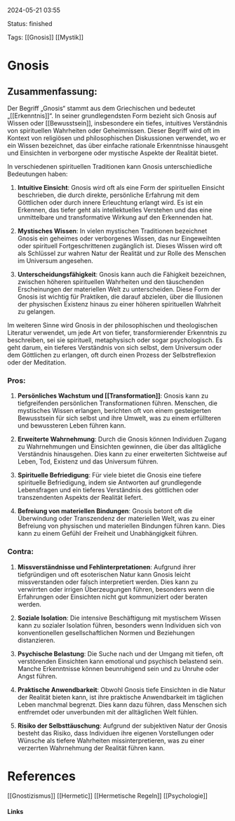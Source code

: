 2024-05-21 03:55

Status: finished

Tags: [[Gnosis]] [[Mystik]]

# Gnosis

## Zusammenfassung:
Der Begriff „Gnosis“ stammt aus dem Griechischen und bedeutet „[[Erkenntnis]]“. In seiner grundlegendsten Form bezieht sich Gnosis auf Wissen oder [[Bewusstsein]], insbesondere ein tiefes, intuitives Verständnis von spirituellen Wahrheiten oder Geheimnissen. Dieser Begriff wird oft im Kontext von religiösen und philosophischen Diskussionen verwendet, wo er ein Wissen bezeichnet, das über einfache rationale Erkenntnisse hinausgeht und Einsichten in verborgene oder mystische Aspekte der Realität bietet.

In verschiedenen spirituellen Traditionen kann Gnosis unterschiedliche Bedeutungen haben:

1. **Intuitive Einsicht**: Gnosis wird oft als eine Form der spirituellen Einsicht beschrieben, die durch direkte, persönliche Erfahrung mit dem Göttlichen oder durch innere Erleuchtung erlangt wird. Es ist ein Erkennen, das tiefer geht als intellektuelles Verstehen und das eine unmittelbare und transformative Wirkung auf den Erkennenden hat.
    
2. **Mystisches Wissen**: In vielen mystischen Traditionen bezeichnet Gnosis ein geheimes oder verborgenes Wissen, das nur Eingeweihten oder spirituell Fortgeschrittenen zugänglich ist. Dieses Wissen wird oft als Schlüssel zur wahren Natur der Realität und zur Rolle des Menschen im Universum angesehen.
    
3. **Unterscheidungsfähigkeit**: Gnosis kann auch die Fähigkeit bezeichnen, zwischen höheren spirituellen Wahrheiten und den täuschenden Erscheinungen der materiellen Welt zu unterscheiden. Diese Form der Gnosis ist wichtig für Praktiken, die darauf abzielen, über die Illusionen der physischen Existenz hinaus zu einer höheren spirituellen Wahrheit zu gelangen.
    

Im weiteren Sinne wird Gnosis in der philosophischen und theologischen Literatur verwendet, um jede Art von tiefer, transformierender Erkenntnis zu beschreiben, sei sie spirituell, metaphysisch oder sogar psychologisch. Es geht darum, ein tieferes Verständnis von sich selbst, dem Universum oder dem Göttlichen zu erlangen, oft durch einen Prozess der Selbstreflexion oder der Meditation.

### Pros:
1. **Persönliches Wachstum und [[Transformation]]**: Gnosis kann zu tiefgreifenden persönlichen Transformationen führen. Menschen, die mystisches Wissen erlangen, berichten oft von einem gesteigerten Bewusstsein für sich selbst und ihre Umwelt, was zu einem erfüllteren und bewussteren Leben führen kann.
    
2. **Erweiterte Wahrnehmung**: Durch die Gnosis können Individuen Zugang zu Wahrnehmungen und Einsichten gewinnen, die über das alltägliche Verständnis hinausgehen. Dies kann zu einer erweiterten Sichtweise auf Leben, Tod, Existenz und das Universum führen.
    
3. **Spirituelle Befriedigung**: Für viele bietet die Gnosis eine tiefere spirituelle Befriedigung, indem sie Antworten auf grundlegende Lebensfragen und ein tieferes Verständnis des göttlichen oder transzendenten Aspekts der Realität liefert.
    
4. **Befreiung von materiellen Bindungen**: Gnosis betont oft die Überwindung oder Transzendenz der materiellen Welt, was zu einer Befreiung von physischen und materiellen Bindungen führen kann. Dies kann zu einem Gefühl der Freiheit und Unabhängigkeit führen.
### Contra:
1. **Missverständnisse und Fehlinterpretationen**: Aufgrund ihrer tiefgründigen und oft esoterischen Natur kann Gnosis leicht missverstanden oder falsch interpretiert werden. Dies kann zu verwirrten oder irrigen Überzeugungen führen, besonders wenn die Erfahrungen oder Einsichten nicht gut kommuniziert oder beraten werden.
    
2. **Soziale Isolation**: Die intensive Beschäftigung mit mystischem Wissen kann zu sozialer Isolation führen, besonders wenn Individuen sich von konventionellen gesellschaftlichen Normen und Beziehungen distanzieren.
    
3. **Psychische Belastung**: Die Suche nach und der Umgang mit tiefen, oft verstörenden Einsichten kann emotional und psychisch belastend sein. Manche Erkenntnisse können beunruhigend sein und zu Unruhe oder Angst führen.
    
4. **Praktische Anwendbarkeit**: Obwohl Gnosis tiefe Einsichten in die Natur der Realität bieten kann, ist ihre praktische Anwendbarkeit im täglichen Leben manchmal begrenzt. Dies kann dazu führen, dass Menschen sich entfremdet oder unverbunden mit der alltäglichen Welt fühlen.
    
5. **Risiko der Selbsttäuschung**: Aufgrund der subjektiven Natur der Gnosis besteht das Risiko, dass Individuen ihre eigenen Vorstellungen oder Wünsche als tiefere Wahrheiten missinterpretieren, was zu einer verzerrten Wahrnehmung der Realität führen kann.
# References
[[Gnostizismus]]
[[Hermetic]]
[[Hermetische Regeln]]
[[Psychologie]]
#### Links